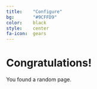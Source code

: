 ```yaml
---
title:    "Configure"
bg:       "#9CFFD9"
color:    black    
style:    center
fa-icon:  gears
---
```


# Congratulations!

You found a random page.
